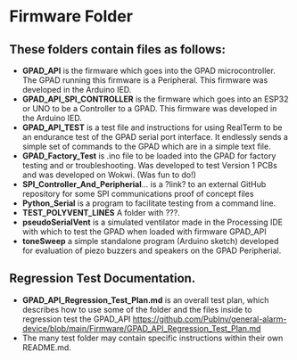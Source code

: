 # Firmware Folder

## These folders contain files as follows:

* __GPAD_API__ is the firmware which goes into the GPAD microcontroller.  The GPAD running this firmware is a Peripheral.  This firmware was developed in the Arduino IED.
* **GPAD_API_SPI_CONTROLLER** is the firmware which goes into an ESP32 or UNO to be a Controller to a GPAD. This firmware was developed in the Arduino IED.
* __GPAD_API_TEST__ is a test file and instructions for using RealTerm to be an endurance test of the GPAD serial port interface. It endlessly sends a simple set of commands to the GPAD which are in a simple text file.
* __GPAD_Factory_Test__ is .ino file to be loaded into the GPAD for factory testing and or troubleshooting. Was developed to test Version 1 PCBs and was developed on Wokwi. (Was fun to do!)
* __SPI_Controller_And_Peripherial__... is a ?link? to an external GitHub repository for some SPI communications proof of concept files 
* **Python_Serial**  is a program to facilitate testing from a command line.
* **TEST_POLYVENT_LINES**  A folder with ???.
* **pseudoSerialVent** is a simulated ventilator made in the Processing IDE with which to test the GPAD when loaded with firmware GPAD_API
* **toneSweep** a simple standalone program (Arduino sketch) developed for evaluation of piezo buzzers and speakers on the GPAD Peripherial. 

## Regression Test Documentation. 
* __GPAD_API_Regression_Test_Plan.md__ is an overall test plan, which describes how to use some of the folder and the files inside to regression test the GPAD_API https://github.com/PubInv/general-alarm-device/blob/main/Firmware/GPAD_API_Regression_Test_Plan.md
* The many test folder may contain specific instructions within their own README.md.

